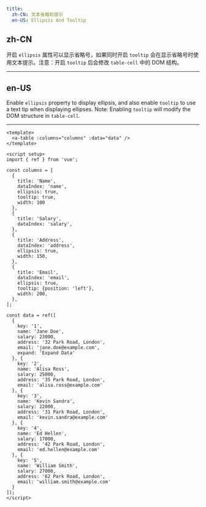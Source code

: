 ```yaml
title:
  zh-CN: 文本省略和提示
  en-US: Ellipsis And Tooltip
```

## zh-CN

开启 `ellipsis` 属性可以显示省略号，如果同时开启 `tooltip` 会在显示省略号时使用文本提示。注意：开启 `tooltip` 后会修改 `table-cell` 中的 DOM 结构。

---

## en-US

Enable `ellipsis` property to display ellipsis, and also enable `tooltip` to use a text tip when displaying ellipses. Note: Enabling `tooltip` will modify the DOM structure in `table-cell`.

---

```vue
<template>
  <a-table :columns="columns" :data="data" />
</template>

<script setup>
import { ref } from 'vue';

const columns = [
  {
    title: 'Name',
    dataIndex: 'name',
    ellipsis: true,
    tooltip: true,
    width: 100
  },
  {
    title: 'Salary',
    dataIndex: 'salary',
  },
  {
    title: 'Address',
    dataIndex: 'address',
    ellipsis: true,
    width: 150,
  },
  {
    title: 'Email',
    dataIndex: 'email',
    ellipsis: true,
    tooltip: {position: 'left'},
    width: 200,
  },
];

const data = ref([
  {
    key: '1',
    name: 'Jane Doe',
    salary: 23000,
    address: '32 Park Road, London',
    email: 'jane.doe@example.com',
    expand: 'Expand Data'
  }, {
    key: '2',
    name: 'Alisa Ross',
    salary: 25000,
    address: '35 Park Road, London',
    email: 'alisa.ross@example.com'
  }, {
    key: '3',
    name: 'Kevin Sandra',
    salary: 22000,
    address: '31 Park Road, London',
    email: 'kevin.sandra@example.com'
  }, {
    key: '4',
    name: 'Ed Hellen',
    salary: 17000,
    address: '42 Park Road, London',
    email: 'ed.hellen@example.com'
  }, {
    key: '5',
    name: 'William Smith',
    salary: 27000,
    address: '62 Park Road, London',
    email: 'william.smith@example.com'
  }
]);
</script>
```
